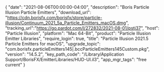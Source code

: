 {
  "date": "2021-08-06T00:00:00-04:00",
  "description": "Boris Particle Illusion Particle Emitters",
  "download_url": "https://cdn.borisfx.com/borisfx/store/particle-illusion/Continuum_2021_5a_Particle_Emitters_macOS.dmg",
  "tracking_url":"https://go.pardot.com/l/272832/2021-08-01/pstj37",
  "host": "Particle Illusion",
  "platform": "Mac 64-Bit",
  "product": "Particle Illusion Emitter Libraries",
  "require_login": true,
  "title": "Particle Illusion 2021.5 Particle Emitters for macOS",
  "upgrade_topic": "com.borisfx.particleEmitters145|.bccParticleEmitters145Custom.pkg",
  "version": "14.5.2",
  "key_path_code": "/Library/Application Support/BorisFX/EmitterLibraries/HUD-UI.il3",
  "app_mgr_tags": "free current"
}
